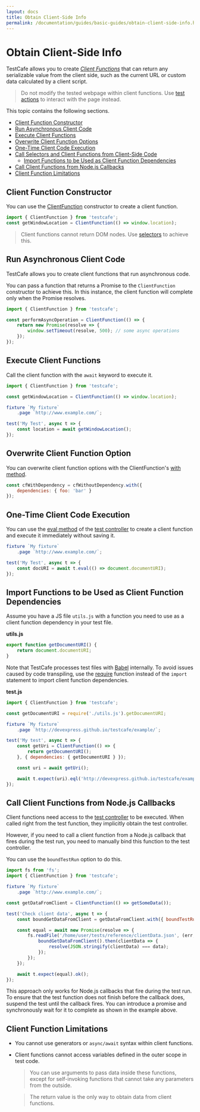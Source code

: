 ```yaml
---
layout: docs
title: Obtain Client-Side Info
permalink: /documentation/guides/basic-guides/obtain-client-side-info.html
---
```

# Obtain Client-Side Info

TestCafe allows you to create [*Client Functions*](../../reference/test-api/global/clientfunction.md) that can return any serializable value from the client side, such as the current URL or custom data calculated by a client script.

> Do not modify the tested webpage within client functions.
> Use [test actions](interact-with-the-page.md) to interact with the page instead.

This topic contains the following sections.

* [Client Function Constructor](#client-function-constructor)
* [Run Asynchronous Client Code](#run-asynchronous-client-code)
* [Execute Client Functions](#execute-client-functions)
* [Overwrite Client Function Options](#overwrite-client-function-options)
* [One-Time Client Code Execution](#one-time-client-code-execution)
* [Call Selectors and Client Functions from Client-Side Code](#call-selectors-and-client-functions-from-client-side-code)
    * [Import Functions to be Used as Client Function Dependencies](#import-functions-to-be-used-as-client-function-dependencies)
* [Call Client Functions from Node.js Callbacks](#call-client-functions-from-nodejs-callbacks)
* [Client Function Limitations](#client-function-limitations)

## Client Function Constructor

You can use the [ClientFunction](../../reference/test-api/global/clientfunction.md) constructor to create a client function.

```js
import { ClientFunction } from 'testcafe';
const getWindowLocation = ClientFunction(() => window.location);
```

> Client functions cannot return DOM nodes. Use [selectors](select-page-elements.md) to achieve this.

## Run Asynchronous Client Code

TestCafe allows you to create client functions that run asynchronous code.

You can pass a function that returns a Promise to the `ClientFunction` constructor to achieve this. In this instance, the client function will complete only when the Promise resolves.

```js
import { ClientFunction } from 'testcafe';

const performAsyncOperation = ClientFunction(() => {
    return new Promise(resolve => {
        window.setTimeout(resolve, 500); // some async operations
    });
});
```

## Execute Client Functions

Call the client function with the `await` keyword to execute it.

```js
import { ClientFunction } from 'testcafe';

const getWindowLocation = ClientFunction(() => window.location);

fixture `My fixture`
    .page `http://www.example.com/`;

test('My Test', async t => {
    const location = await getWindowLocation();
});
```

## Overwrite Client Function Option

You can overwrite client function options with the ClientFunction's [with method](../../reference/test-api/clientfunction/with.md).

```js
const cfWithDependency = cfWithoutDependency.with({
    dependencies: { foo: 'bar' }
});
```

## One-Time Client Code Execution

You can use the [eval method](../../reference/test-api/testcontroller/eval.md) of the [test controller](../../reference/test-api/testcontroller/README.md) to create a client function and execute it immediately without saving it.

```js
fixture `My fixture`
    .page `http://www.example.com/`;

test('My Test', async t => {
    const docURI = await t.eval(() => document.documentURI);
});
```

## Import Functions to be Used as Client Function Dependencies

Assume you have a JS file `utils.js` with a function you need to use as a client function dependency in your test file.

**utils.js**

```js
export function getDocumentURI() {
    return document.documentURI;
}
```

Note that TestCafe processes test files with [Babel](https://babeljs.io) internally. To avoid issues caused by code transpiling, use the [require](https://nodejs.org/api/modules.html#modules_require_id) function instead of the `import` statement to import client function dependencies.

**test.js**

```js
import { ClientFunction } from 'testcafe';

const getDocumentURI = require('./utils.js').getDocumentURI;

fixture `My fixture`
    .page `http://devexpress.github.io/testcafe/example/`;

test('My test', async t => {
    const getUri = ClientFunction(() => {
        return getDocumentURI();
    }, { dependencies: { getDocumentURI } });

    const uri = await getUri();

    await t.expect(uri).eql('http://devexpress.github.io/testcafe/example/');
});
```

## Call Client Functions from Node.js Callbacks

Client functions need access to the [test controller](../../reference/test-api/testcontroller/README.md) to be executed.
When called right from the test function, they implicitly obtain the test controller.

However, if you need to call a client function from a Node.js callback that fires during the test run,
you need to manually bind this function to the test controller.

You can use the `boundTestRun` option to do this.

```js
import fs from 'fs';
import { ClientFunction } from 'testcafe';

fixture `My fixture`
    .page `http://www.example.com/`;

const getDataFromClient = ClientFunction(() => getSomeData());

test('Check client data', async t => {
    const boundGetDataFromClient = getDataFromClient.with({ boundTestRun: t });

    const equal = await new Promise(resolve => {
        fs.readFile('/home/user/tests/reference/clientData.json', (err, data) => {
            boundGetDataFromClient().then(clientData => {
                resolve(JSON.stringify(clientData) === data);
            });
        });
    });

    await t.expect(equal).ok();
});
```

This approach only works for Node.js callbacks that fire during the test run. To ensure that the test function
does not finish before the callback does, suspend the test until the callback fires. You can introduce a promise and synchronously wait for it to complete as shown in the example above.

## Client Function Limitations

* You cannot use generators or `async/await` syntax within client functions.

* Client functions cannot access variables defined in the outer scope in test code.
  >You can use arguments to pass data inside these functions, except for self-invoking functions
  that cannot take any parameters from the outside.

    >The return value is the only way to obtain data from client functions.

